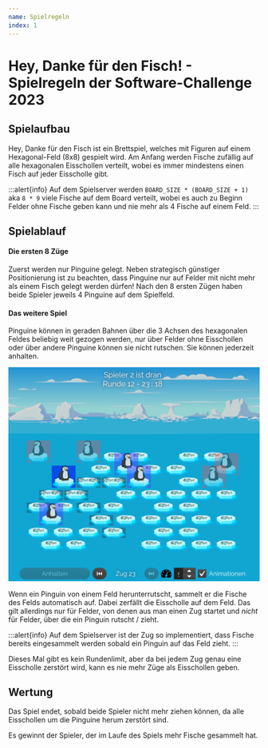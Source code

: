 ```yaml
---
name: Spielregeln
index: 1
---
```


# Hey, Danke für den Fisch! - Spielregeln der Software-Challenge 2023

## Spielaufbau

Hey, Danke für den Fisch ist ein Brettspiel, welches mit Figuren auf einem Hexagonal-Feld (8x8) gespielt wird.
Am Anfang werden Fische zufällig auf alle hexagonalen Eisschollen verteilt, wobei es immer mindestens einen Fisch auf jeder Eisscholle gibt.

:::alert{info}
Auf dem Spielserver werden ``BOARD_SIZE * (BOARD_SIZE + 1)`` aka `8 * 9` viele Fische auf dem Board verteilt, wobei es auch zu Beginn Felder ohne Fische geben kann und nie mehr als 4 Fische auf einem Feld.
:::

## Spielablauf

#### Die ersten 8 Züge

Zuerst werden nur Pinguine gelegt. Neben strategisch günstiger Positionierung ist zu beachten, dass Pinguine nur auf Felder mit nicht mehr als einem Fisch gelegt werden dürfen!
Nach den 8 ersten Zügen haben beide Spieler jeweils 4 Pinguine auf dem Spielfeld.

#### Das weitere Spiel

Pinguine können in geraden Bahnen über die 3 Achsen des hexagonalen Feldes beliebig weit gezogen werden, nur über Felder ohne Eisschollen oder über andere Pinguine können sie nicht rutschen. Sie können jederzeit anhalten.

![Spielfeld](/images/spiele/penguins/penguins_spielfeld.png "Spielfeld")

Wenn ein Pinguin von einem Feld herunterrutscht, sammelt er die Fische des Felds automatisch auf. Dabei zerfällt die Eisscholle auf dem Feld. Das gilt allerdings nur für Felder, von denen aus man einen Zug startet und *nicht* für Felder, über die ein Pinguin rutscht / zieht.

:::alert{info}
Auf dem Spielserver ist der Zug so implementiert, dass Fische bereits eingesammelt werden sobald ein Pinguin auf das Feld zieht.
:::

Dieses Mal gibt es kein Rundenlimit, aber da bei jedem Zug genau eine Eisscholle zerstört wird, kann es nie mehr Züge als Eisschollen geben.

## Wertung

Das Spiel endet, sobald beide Spieler nicht mehr ziehen können, da alle Eisschollen um die Pinguine herum zerstört sind.

Es gewinnt der Spieler, der im Laufe des Spiels mehr Fische gesammelt hat.
